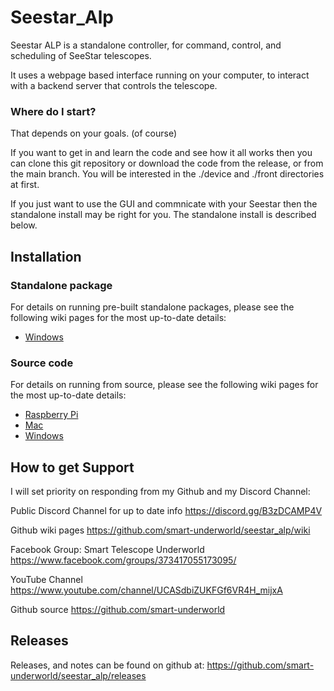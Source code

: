 # Seestar_Alp

Seestar ALP is a standalone controller, for command, control, and scheduling of SeeStar telescopes.

It uses a webpage based interface running on your computer, to interact with a backend server that controls the telescope.


### Where do I start?

That depends on your goals. (of course)

If you want to get in and learn the code and see how it all works then you can clone this git repository or download the code from the release, or from the main branch.  You will be interested in the ./device and ./front directories at first.

If you just want to use the GUI and commnicate with your Seestar then the standalone install may be right for you. The standalone install is described below.

## Installation

### Standalone package
For details on running pre-built standalone packages, please see the following wiki pages for the most up-to-date details:
- [Windows](https://github.com/smart-underworld/seestar_alp/wiki/Running-standalone:-Windows)

### Source code
For details on running from source, please see the following wiki pages for the most up-to-date details:
- [Raspberry Pi](https://github.com/smart-underworld/seestar_alp/wiki/Running-from-source:-Raspberry-Pi)
- [Mac](https://github.com/smart-underworld/seestar_alp/wiki/Running-from-source:-Mac)
- [Windows](https://github.com/smart-underworld/seestar_alp/wiki/Running-from-source:-Windows)


## How to get Support

I will set priority on responding from my Github and my Discord Channel:

Public Discord Channel for up to date info
<https://discord.gg/B3zDCAMP4V>

Github wiki pages
<https://github.com/smart-underworld/seestar_alp/wiki>

Facebook Group: Smart Telescope Underworld
<https://www.facebook.com/groups/373417055173095/>

YouTube Channel
<https://www.youtube.com/channel/UCASdbiZUKFGf6VR4H_mijxA>

Github source
<https://github.com/smart-underworld>

## Releases

Releases, and notes can be found on github at:
<https://github.com/smart-underworld/seestar_alp/releases>

